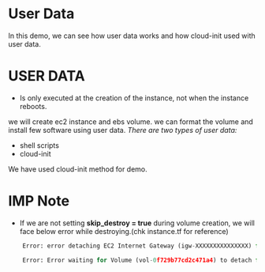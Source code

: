 # User Data

In this demo, we can see how user data works and how cloud-init used with user data.

# USER DATA 
-  Is only executed at the creation of the instance, not when the instance reboots.

we will create ec2 instance and ebs volume. we can format the volume and install few software using user data. 
_There are two types of user data:_
- shell scripts
- cloud-init

We have used cloud-init method for demo.

# IMP Note
- If we are not setting **skip_destroy = true** during volume creation, we will face below error while destroying.(chk instance.tf for reference)

```python
	Error: error detaching EC2 Internet Gateway (igw-XXXXXXXXXXXXXXX) from VPC (vpc-XXXXXXXXXXXXXXXXXXXXXXX): DependencyViolation: Network vpc-XXXXXXXXXXXXXX has some mapped public address(es). Please unmap those public address(es) before detaching the gateway.

	Error: Error waiting for Volume (vol-0f729b77cd2c471a4) to detach from Instance (i-XXXXXXXXXXXXXXXXXX): unexpected state 'busy', wanted target 'detached'. last error: %!s(<nil>)
```
